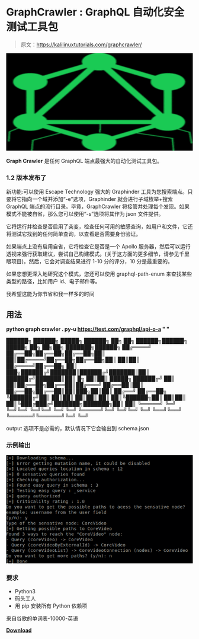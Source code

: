 # GraphCrawler : GraphQL 自动化安全测试工具包

> 原文：<https://kalilinuxtutorials.com/graphcrawler/>

[![](img//5282534393f19789604453eefef6a7a0.png)](https://blogger.googleusercontent.com/img/b/R29vZ2xl/AVvXsEjBxFvhS5ATOMbKh9F3XZRqsuPAzuTmEIkyOudYJ55lEdyVsSdbYDWGGnN0c3KkQ9Dzn7dgx6ahrzmDVUswDbTJFuX1kIpIQx4a2P5tnqL--CyneE-fcTfVmjiKz6JWTfR8winycOVC5zIfDXWnEHPjo7D_8_nAJF04-5v3TCm8xoYPx-87iBX3gTG4/s728/1%20(3).png)

**Graph Crawler** 是任何 GraphQL 端点最强大的自动化测试工具包。

### 1.2 版本发布了

新功能:可以使用 Escape Technology 强大的 Graphinder 工具为您搜索端点。只要将它指向一个域并添加“-e”选项，Graphinder 就会进行子域枚举+搜索 GraphQL 端点的流行目录。毕竟，GraphCrawler 将接管并处理每个发现。如果模式不能被自省，那么您可以使用“-s”选项将其作为 json 文件提供。

它将运行并检查是否启用了突变，检查任何可用的敏感查询，如用户和文件，它还将测试它找到的任何简单查询，以查看是否需要身份验证。

如果端点上没有启用自省，它将检查它是否是一个 Apollo 服务器，然后可以运行透视来强行获取建议，尝试自己构建模式。(关于这方面的更多细节，请参见千里眼项目)。然后，它会对调查结果进行 1-10 分的评分，10 分是最重要的。

如果您想更深入地研究这个模式，您还可以使用 graphql-path-enum 来查找某些类型的路径，比如用户 id、电子邮件等。

我希望这能为你节省和我一样多的时间

## 用法

**python graph crawler . py-u https://test.com/graphql/api-o-a " "**

██████╗ ██████╗ █████╗ ██████╗ ██╗ ██╗ ██████╗██████╗ █████╗ ██╗ ██╗██╗ ███████╗██████╗
██╔════╝ ██╔══██╗██╔══██╗██╔══██╗██║ ██║██╔════╝██╔══██╗██╔══██╗██║ ██║██║ ██╔════╝██╔══██╗
██║ ███╗██████╔╝███████║██████╔╝███████║██║ ██████╔╝███████║██║ █╗ ██║██║ █████╗ ██████╔╝
██║ ██║██╔══██╗██╔══██║██╔═══╝ ██╔══██║██║ ██╔══██╗██╔══██║██║███╗██║██║ ██╔══╝ ██╔══██╗
╚██████╔╝██║ ██║██║ ██║██║ ██║ ██║╚██████╗██║ ██║██║ ██║╚███╔███╔╝███████╗███████╗██║ ██║
╚═════╝ ╚═╝ ╚═╝╚═╝ ╚═╝╚═╝ ╚═╝ ╚═╝ ╚═════╝╚═╝ ╚═╝╚═╝ ╚═╝ ╚══╝╚══╝ ╚══════╝╚══════╝╚═╝ ╚═╝

output 选项不是必需的，默认情况下它会输出到 schema.json

### 示例输出

![](img//e8798d03190d7f4de43f1fd4d569fa99.png)

### 要求

*   Python3
*   码头工人
*   用 pip 安装所有 Python 依赖项

来自谷歌的单词表-10000-英语

[**Download**](https://github.com/gsmith257-cyber/GraphCrawler)